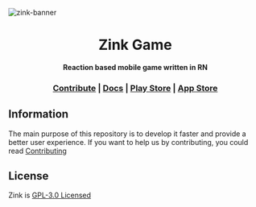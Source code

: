 ![zink-banner](https://raw.githubusercontent.com/ali-furkan/zink/master/assets/zink-banner.png)

<h1 align="center">Zink Game</h1>
<p align="center">
    <strong>Reaction based mobile game written in RN </strong>
</p>

<h3 align="center">
    <a href="/CONTRIBUTING.md">Contribute</a>
    <span> | </span>
    <a href="https://zinkapp.co/docs">Docs</a>
    <span> | </span>
    <a href="#">Play Store</a>
    <span> | </span>
    <a href="#">App Store</a>
</h3>

## Information

The main purpose of this repository is to develop it faster and provide a better user experience. If you want to help us by contributing, you could read [Contributing](/CONTRIBUTING.md)


## License

Zink is [GPL-3.0 Licensed](/LICENSE)
